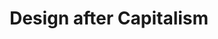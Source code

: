 ---
layout: bookmark
title: Design after Capitalism
tags:
  - Bookmarks
  - Resources
created: '2022-12-05T10:12:52.000Z'
link: https://designaftercapitalism.org
id: 552296934
image: >-
  https://potion.nyc3.cdn.digitaloceanspaces.com/618f16d65fbcc800184f4443/site_image.png
---